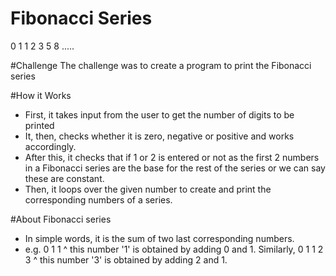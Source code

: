 # Fibonacci Series
0 1 1 2 3 5 8 .....

#Challenge
The challenge was to create a program to print the Fibonacci series

#How it Works
- First, it takes input from the user to get the number of digits to be printed
- It, then, checks whether it is zero, negative or positive and works accordingly.
- After this, it checks that if 1 or 2 is entered or not as the first 2 numbers in a Fibonacci series are the base for the rest of the series or we can say these are constant.
- Then, it loops over the given number to create and print the corresponding numbers of a series.

#About Fibonacci series
- In simple words, it is the sum of two last corresponding numbers.
- e.g. 0 1 1
       	   ^ 
	   this number '1' is obtained by adding 0 and 1.
  Similarly,
      0 1 1 2 3
	      ^
	      this number '3' is obtained by adding 2 and 1.